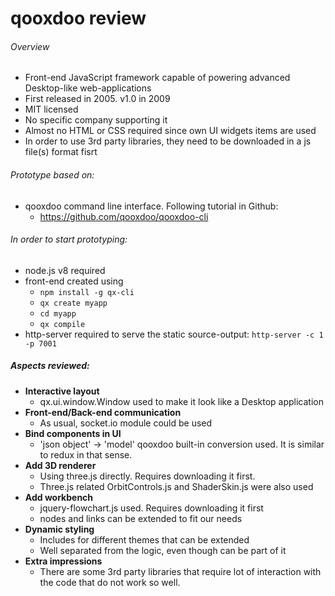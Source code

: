 # qooxdoo review

###### Overview
- Front-end JavaScript framework capable of powering advanced Desktop-like web-applications
- First released in 2005. v1.0 in 2009
- MIT licensed
- No specific company supporting it
- Almost no HTML or CSS required since own UI widgets items are used
- In order to use 3rd party libraries, they need to be downloaded in a js file(s) format fisrt

###### Prototype based on:
- qooxdoo command line interface. Following tutorial in Github:
   - https://github.com/qooxdoo/qooxdoo-cli

###### In order to start prototyping:
- node.js v8  required
- front-end created using
  - ```npm install -g qx-cli```
  - ```qx create myapp```
  - ```cd myapp```
  - ```qx compile```
- http-server required to serve the static source-output: ```http-server -c 1 -p 7001```

##### Aspects reviewed:
- **Interactive layout**
  - qx.ui.window.Window used to make it look like a Desktop application
- **Front-end/Back-end communication**
  - As usual, socket.io module could be used
- **Bind components in UI**
  - 'json object' -> 'model' qooxdoo built-in conversion used. It is similar to redux in that sense.
- **Add 3D renderer**
  - Using three.js directly. Requires downloading it first.
  - Three.js related OrbitControls.js and ShaderSkin.js were also used
- **Add workbench**
  - jquery-flowchart.js used. Requires downloading it first
  - nodes and links can be extended to fit our needs
- **Dynamic styling**
  - Includes for different themes that can be extended
  - Well separated from the logic, even though can be part of it
- **Extra impressions**
  - There are some 3rd party libraries that require lot of interaction with the code that do not work so well.
